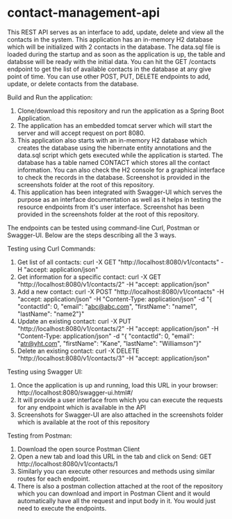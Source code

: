 # contact-management-api
This REST API serves as an interface to add, update, delete and view all the contacts in the system. This application has an in-memory H2 database which will be initialized with 2 contacts in the database. The data.sql file is loaded during the startup and as soon as the application is up, the table and databsse will be ready with the initial data. You can hit the GET /contacts endpoint to get the list of available contacts in the database at any give point of time. You can use other POST, PUT, DELETE endpoints to add, update, or delete contacts from the database.

Build and Run the application:
1. Clone/download this repository and run the application as a Spring Boot Application.
2. The application has an embedded tomcat server which will start the server and will accept request on port 8080.
3. This application also starts with an in-memory H2 database which creates the database using the hibernate entity annotations and the data.sql script which gets executed while the application is started. The database has a table named CONTACT which stores all the contact information. You can also check the H2 console for a graphical interface to check the records in the database. Screenshot is provided in the screenshots folder at the root of this repository.
4. This application has been integrated with Swagger-UI which serves the purpose as an interface documentation as well as it helps in testing the resource endpoints from it's user interface. Screenshot has been provided in the screenshots folder at the root of this repository.

The endpoints can be tested using command-line Curl, Postman or Swagger-UI. Below are the steps describing all the 3 ways.

Testing using Curl Commands:
1. Get list of all contacts: curl -X GET "http://localhost:8080/v1/contacts" -H "accept: application/json"
2. Get information for a specific contact: curl -X GET "http://localhost:8080/v1/contacts/2" -H "accept: application/json"
3. Add a new contact: curl -X POST "http://localhost:8080/v1/contacts" -H "accept: application/json" -H "Content-Type: application/json" -d "{ \"contactId\": 0, \"email\": \"abc@abc.com\", \"firstName\": \"name1\", \"lastName\": \"name2\"}"
4. Update an existing contact: curl -X PUT "http://localhost:8080/v1/contacts/2" -H "accept: application/json" -H "Content-Type: application/json" -d "{ \"contactId\": 0, \"email\": \"atr@yht.com\", \"firstName\": \"Kane\", \"lastName\": \"Williamson\"}"
5. Delete an existing contact: curl -X DELETE "http://localhost:8080/v1/contacts/3" -H "accept: application/json"

Testing using Swagger UI:
1. Once the application is up and running, load this URL in your browser: http://localhost:8080/swagger-ui.html#/
2. It will provide a user interface from which you can execute the requests for any endpoint which is available in the API
3. Screenshots for Swagger-UI are also attached in the screenshots folder which is available at the root of this repository

Testing from Postman:
1. Download the open source Postman Client
2. Open a new tab and load this URL in the tab and click on Send: GET http://localhost:8080/v1/contacts/1
3. Similarly you can execute other resources and methods using similar routes for each endpoint.
4. There is also a postman collection attached at the root of the repository which you can download and import in Postman Client and it would automatically have all the request and input body in it. You would just need to execute the endpoints.
